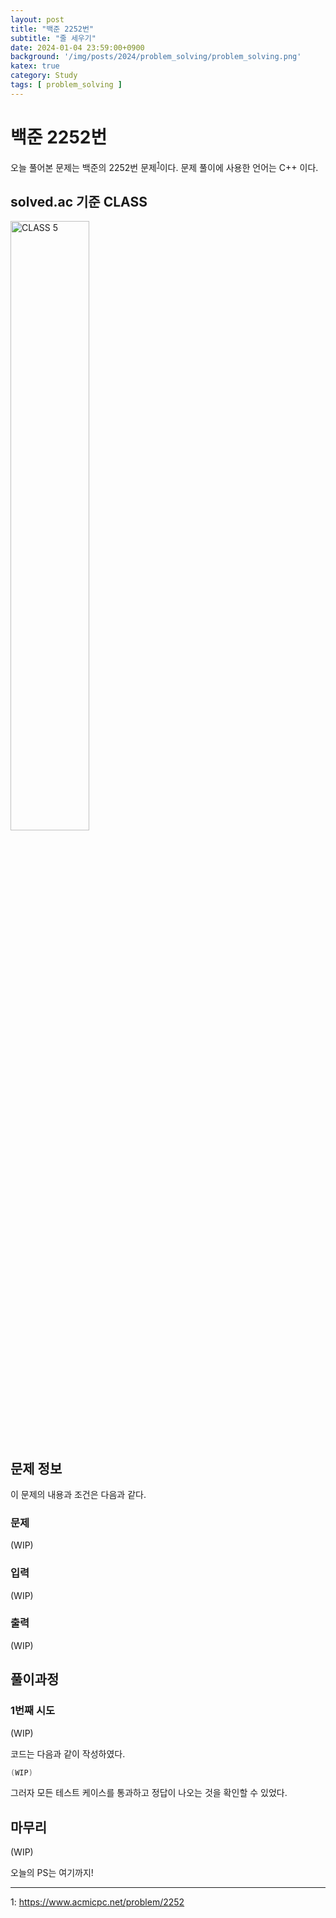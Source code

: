 ```yaml
---
layout: post
title: "백준 2252번"
subtitle: "줄 세우기"
date: 2024-01-04 23:59:00+0900
background: '/img/posts/2024/problem_solving/problem_solving.png'
katex: true
category: Study
tags: [ problem_solving ]
---
```


# 백준 2252번

오늘 풀어본 문제는 백준의 2252번 문제<sup>[1](#footnote_1)</sup>이다. 문제 풀이에 사용한 언어는 C++ 이다.

## solved.ac 기준 CLASS

<img src="https://static.solved.ac/class/c5.svg" width="50%" height="50%" alt="CLASS 5">

## 문제 정보

이 문제의 내용과 조건은 다음과 같다.

### 문제

(WIP)

### 입력

(WIP)

### 출력

(WIP)

## 풀이과정

### 1번째 시도

(WIP)

코드는 다음과 같이 작성하였다.

```cpp
(WIP)
```

그러자 모든 테스트 케이스를 통과하고 정답이 나오는 것을 확인할 수 있었다.

## 마무리

(WIP)

오늘의 PS는 여기까지!

---
<a name="footnote_1">1</a>: <https://www.acmicpc.net/problem/2252>  